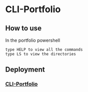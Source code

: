 # CLI-Portfolio

## How to use

In the portfolio powershell
```
type HELP to view all the commands
type LS to view the directories
```

## Deployment

### [CLI-Portfolio](https://shreyans13.github.io/CLI-Portfolio/index.html)
